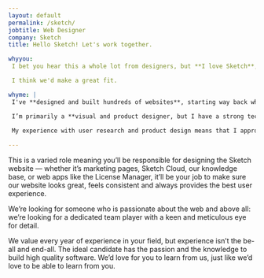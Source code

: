 ```yaml
---
layout: default
permalink: /sketch/
jobtitle: Web Designer
company: Sketch
title: Hello Sketch! Let's work together.

whyyou: 
 I bet you hear this a whole lot from designers, but **I love Sketch**, both as a product and as a brand, and I'd love to be involved with making it even better. I thrive in a work environment where I can collaborate closely with and learn from others whilst being self-driven. I care a great deal about the web and about improving users' experiences, and I love an environment that presents a varied selection of challenges. 

 I think we'd make a great fit.

whyme: |
 I've **designed and built hundreds of websites**, starting way back when CSS was just in its infancy, and I have a wide range of skills and knowledge about the medium. I've worked remotely for over ten years and am super comfortable communicating asynchronously as well as synchronously.

 I’m primarily a **visual and product designer, but I have a strong technical background** (this site was built using Jekyll!) and a wide-ranging general knowledge that allows me to approach my work in a holistic way. I'm well-versed in **HTML, CSS, and SASS**, as well as being pretty adept in both **vanilla JavaScript and React**. **Sketch** is an integral part of my workflow, so I'm very familiar with the product and brand. I've done some work on marketing pages in the past and would love to develop my skills here. My broad range of experience across the web means that I'm able to apply a consistent look and feel across a wide range of pages, bringing **cohesion and clarity to the overall experience** whilst still experimenting and trying new things.

 My experience with user research and product design means that I approach my work in a user-centric way, always taking into account the entirety of the user experience.
 
---
```



This is a varied role meaning you’ll be responsible for designing the Sketch website — whether it’s marketing pages, Sketch Cloud, our knowledge base, or web apps like the License Manager, it’ll be your job to make sure our website looks great, feels consistent and always provides the best user experience.

We’re looking for someone who is passionate about the web and above all: we’re looking for a dedicated team player with a keen and meticulous eye for detail.

We value every year of experience in your field, but experience isn’t the be-all and end-all. The ideal candidate has the passion and the knowledge to build high quality software. We’d love for you to learn from us, just like we’d love to be able to learn from you.

